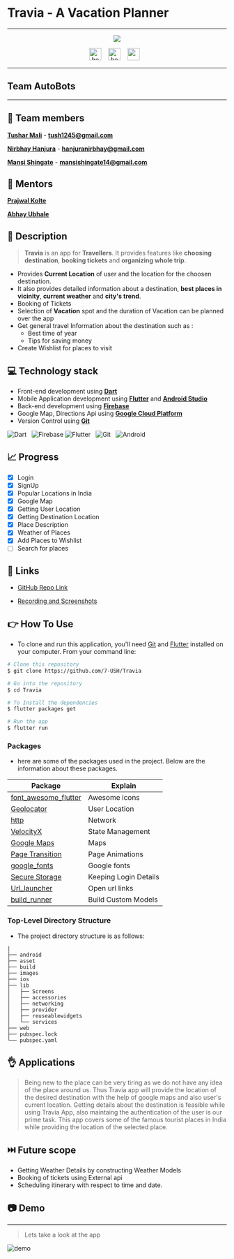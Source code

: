 # Travia - A Vacation Planner

___

<p align = "center" ><img  align =" center" src="https://user-images.githubusercontent.com/82898989/146215359-6a939883-5812-424b-b45a-6bc5ac907979.gif" /></p>
<p align="center">
 <img src="https://img.shields.io/github/stars/7-USH/Travia" height = 28 title="hover text">
 &nbsp;&nbsp;
  <img src="https://img.shields.io/github/contributors-anon/7-USH/Travia" height = 28  title="hover text">
&nbsp;&nbsp;
 <img src = "https://img.shields.io/github/commit-activity/m/7-USH/Travia" height = 28 >
  &nbsp;&nbsp;
</p>

___


## **Team AutoBots**

___


## 🤖 Team members
 [**Tushar Mali**](https://github.com/7-USH) - **tush1245@gmail.com**
 
 [**Nirbhay Hanjura**](https://github.com/botnirbhay) - **hanjuranirbhay@gmail.com**
 
 [**Mansi Shingate**](https://github.com/Mansi-Shingate) - **mansishingate14@gmail.com**

## :bow: Mentors
[**Prajwal Kolte**](https://github.com/prajwalkolte8301)

[**Abhay Ubhale**](https://github.com/abby3010)
## :scroll: Description
>**Travia** is an app for **Travellers**. It provides features like **choosing destination**, **booking tickets** and **organizing whole trip**. 
- Provides **Current Location** of user and the location for the choosen destination.
- It also provides detailed information about a destination, **best places in vicinity**, **current weather** and **city's trend**. 
- Booking of Tickets 
- Selection of **Vacation** spot and the duration of Vacation
can be planned over the app
- Get general travel Information
about the destination such as :
  + Best time of year
  + Tips for saving money
- Create Wishlist for places to visit
 ## :computer: Technology stack
- Front-end development using [**Dart**](https://dart.dev/)
- Mobile Application development using [**Flutter**](https://flutter.dev/docs) and [**Android Studio**](https://developer.android.com/studio)
- Back-end development using [**Firebase**](https://firebase.google.com/)
- Google Map, Directions Api using [**Google Cloud Platform**](https://console.cloud.google.com/)
- Version Control using [**Git**](https://git-scm.com/)

![Dart](https://www.vectorlogo.zone/logos/dartlang/dartlang-icon.svg)&nbsp;&nbsp;&nbsp;![Firebase]( https://www.vectorlogo.zone/logos/firebase/firebase-icon.svg) ![Flutter](https://www.vectorlogo.zone/logos/flutterio/flutterio-icon.svg)&nbsp;&nbsp;&nbsp;![Git](https://www.vectorlogo.zone/logos/git-scm/git-scm-icon.svg)&nbsp;&nbsp;&nbsp;![Android](https://www.vectorlogo.zone/logos/android/android-icon.svg)

## 📈 Progress
- [x] Login
- [x] SignUp
- [x] Popular Locations in India
- [x] Google Map
- [x] Getting User Location
- [x] Getting Destination Location
- [x] Place Description
- [x] Weather of Places
- [x] Add Places to Wishlist
- [ ] Search for places

## :link: Links

- [GitHub Repo Link](https://github.com/7-USH/Travia)

- [Recording and Screenshots](https://drive.google.com/drive/folders/1T9RuKHsKQ6qb-46XY035h_bo6EEsGwQQ?usp=sharing)

## :point_right: How To Use

- To clone and run this application, you'll need [Git](https://git-scm.com) and [Flutter](https://flutter.dev/docs/get-started/install) installed on your computer. From your command line:
```bash
# Clone this repository
$ git clone https://github.com/7-USH/Travia

# Go into the repository
$ cd Travia

# To Install the dependencies
$ flutter packages get

# Run the app
$ flutter run
```
### Packages

- here are some of the packages used in the project. Below are the information about these packages.

Package | Explain
---|---
[font_awesome_flutter](https://pub.flutter-io.cn/packages/font_awesome_flutter) | Awesome icons
[Geolocator](https://pub.dev/documentation/geolocator/latest/) | User Location
[http](https://pub.flutter-io.cn/packages/table_calendar) | Network
[VelocityX](https://velocityx.dev/) | State Management
[Google Maps](https://pub.dev/packages/google_maps_flutter) | Maps
[Page Transition](https://pub.dev/packages/page_transition) | Page Animations
[google_fonts](https://pub.flutter-io.cn/packages/google_fonts) | Google fonts 
[Secure Storage](https://pub.dev/packages/flutter_secure_storage) | Keeping Login Details
[Url_launcher](https://pub.dev/packages/url_launcher) | Open url links
[build_runner](https://pub.flutter-io.cn/packages/build_runner) | Build Custom Models

### Top-Level Directory Structure

- The project directory structure is as follows:

```
|
├── android
├── asset
├── build
├── images
├── ios
├── lib
│   ├── Screens
│   ├── accessories
│   ├── networking
│   ├── provider
│   ├── reuseablewidgets
│   └── services
├── web
├── pubspec.lock
└── pubspec.yaml

```


## :ok_hand: Applications

>Being new to the place can be very tiring as we do not have any idea of the place around us. Thus Travia app will provide the location of the desired destination with the help of google maps and also user's current location. Getting details about the destination is feasible while using Travia App, also maintaing the authentication of the user is our prime task. This app covers some of the famous tourist places in India while providing the location of the selected place.

## :next_track_button: Future scope
 - Getting Weather Details by constructing Weather Models
 - Booking of tickets using External api
 - Scheduling itinerary with respect to time and date.

## :camera: Demo

____
>Lets take a look at the app

![demo](assets/demo.gif)


                                                        





